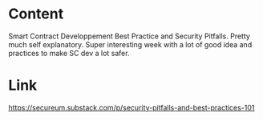 # Content
Smart Contract Developpement Best Practice and Security Pitfalls. Pretty much self explanatory.
Super interesting week with a lot of good idea and practices to make SC dev a lot safer.

# Link
https://secureum.substack.com/p/security-pitfalls-and-best-practices-101